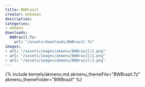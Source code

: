 ```yaml
---
title: BWBrazil
creator: Unknown
description: 
categories:
- akmenu
downloads:
  BWBrazil.7z:
    url: "/assets/downloads/BWBrazil.7z"
images:
- url: "/assets/images/akmenu/BWBrazil/1.png"
- url: "/assets/images/akmenu/BWBrazil/2.png"
- url: "/assets/images/akmenu/BWBrazil/3.png"
---
```


{% include kernels/akmenu.md akmenu_themeFile="BWBrazil.7z" akmenu_themeFolder="BWBrazil" %}
